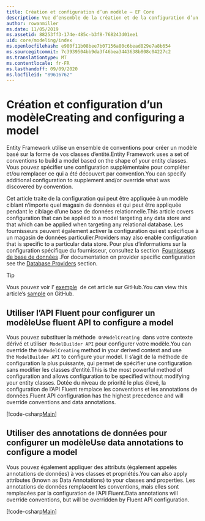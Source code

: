 ```yaml
---
title: Création et configuration d’un modèle – EF Core
description: Vue d’ensemble de la création et de la configuration d’un modèle avec Entity Framework Core.
author: rowanmiller
ms.date: 11/05/2019
ms.assetid: 88253ff3-174e-485c-b3f8-768243d01ee1
uid: core/modeling/index
ms.openlocfilehash: e980f11b08bee7b07156a80c6bead829e7a8b654
ms.sourcegitcommit: 7c3939504bb9da3f46bea3443638b808c04227c2
ms.translationtype: MT
ms.contentlocale: fr-FR
ms.lasthandoff: 09/09/2020
ms.locfileid: "89616762"
---
```

# <a name="creating-and-configuring-a-model"></a><span data-ttu-id="43d47-103">Création et configuration d’un modèle</span><span class="sxs-lookup"><span data-stu-id="43d47-103">Creating and configuring a model</span></span>

<span data-ttu-id="43d47-104">Entity Framework utilise un ensemble de conventions pour créer un modèle basé sur la forme de vos classes d’entité.</span><span class="sxs-lookup"><span data-stu-id="43d47-104">Entity Framework uses a set of conventions to build a model based on the shape of your entity classes.</span></span> <span data-ttu-id="43d47-105">Vous pouvez spécifier une configuration supplémentaire pour compléter et/ou remplacer ce qui a été découvert par convention.</span><span class="sxs-lookup"><span data-stu-id="43d47-105">You can specify additional configuration to supplement and/or override what was discovered by convention.</span></span>

<span data-ttu-id="43d47-106">Cet article traite de la configuration qui peut être appliquée à un modèle ciblant n’importe quel magasin de données et qui peut être appliquée pendant le ciblage d’une base de données relationnelle.</span><span class="sxs-lookup"><span data-stu-id="43d47-106">This article covers configuration that can be applied to a model targeting any data store and that which can be applied when targeting any relational database.</span></span> <span data-ttu-id="43d47-107">Les fournisseurs peuvent également activer la configuration qui est spécifique à un magasin de données particulier.</span><span class="sxs-lookup"><span data-stu-id="43d47-107">Providers may also enable configuration that is specific to a particular data store.</span></span> <span data-ttu-id="43d47-108">Pour plus d’informations sur la configuration spécifique du fournisseur, consultez la section  [Fournisseurs de base de données](xref:core/providers/index) .</span><span class="sxs-lookup"><span data-stu-id="43d47-108">For documentation on provider specific configuration see the [Database Providers](xref:core/providers/index) section.</span></span>

> [!TIP]  
> <span data-ttu-id="43d47-109">Vous pouvez voir l’ [exemple](https://github.com/dotnet/EntityFramework.Docs/tree/master/samples)  de cet article sur GitHub.</span><span class="sxs-lookup"><span data-stu-id="43d47-109">You can view this article’s [sample](https://github.com/dotnet/EntityFramework.Docs/tree/master/samples) on GitHub.</span></span>

## <a name="use-fluent-api-to-configure-a-model"></a><span data-ttu-id="43d47-110">Utiliser l’API Fluent pour configurer un modèle</span><span class="sxs-lookup"><span data-stu-id="43d47-110">Use fluent API to configure a model</span></span>

<span data-ttu-id="43d47-111">Vous pouvez substituer la méthode  `OnModelCreating`  dans votre contexte dérivé et utiliser  `ModelBuilder API` pour configurer votre modèle.</span><span class="sxs-lookup"><span data-stu-id="43d47-111">You can override the `OnModelCreating` method in your derived context and use the `ModelBuilder API` to configure your model.</span></span> <span data-ttu-id="43d47-112">Il s’agit de la méthode de configuration la plus puissante, qui permet de spécifier une configuration sans modifier les classes d’entité.</span><span class="sxs-lookup"><span data-stu-id="43d47-112">This is the most powerful method of configuration and allows configuration to be specified without modifying your entity classes.</span></span> <span data-ttu-id="43d47-113">Dotée du niveau de priorité le plus élevé, la configuration de l’API Fluent remplace les conventions et les annotations de données.</span><span class="sxs-lookup"><span data-stu-id="43d47-113">Fluent API configuration has the highest precedence and will override conventions and data annotations.</span></span>

[!code-csharp[Main](../../../samples/core/Modeling/FluentAPI/Required.cs?highlight=12-14)]

## <a name="use-data-annotations-to-configure-a-model"></a><span data-ttu-id="43d47-114">Utiliser des annotations de données pour configurer un modèle</span><span class="sxs-lookup"><span data-stu-id="43d47-114">Use data annotations to configure a model</span></span>

<span data-ttu-id="43d47-115">Vous pouvez également appliquer des attributs (également appelés annotations de données) à vos classes et propriétés.</span><span class="sxs-lookup"><span data-stu-id="43d47-115">You can also apply attributes (known as Data Annotations) to your classes and properties.</span></span> <span data-ttu-id="43d47-116">Les annotations de données remplacent les conventions, mais elles sont remplacées par la configuration de l’API Fluent.</span><span class="sxs-lookup"><span data-stu-id="43d47-116">Data annotations will override conventions, but will be overridden by Fluent API configuration.</span></span>

[!code-csharp[Main](../../../samples/core/Modeling/DataAnnotations/Required.cs?highlight=15)]
